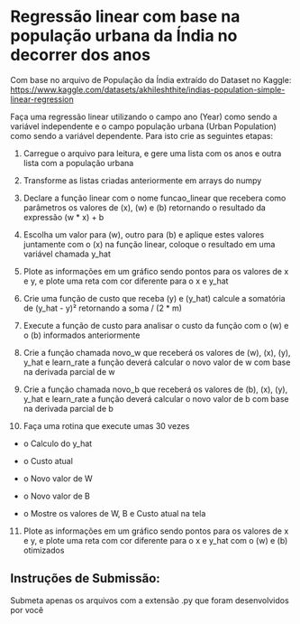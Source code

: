 # Regressão linear com base na população urbana da Índia no decorrer dos anos

Com base no arquivo de População da Índia extraído do Dataset no Kaggle: https://www.kaggle.com/datasets/akhileshthite/indias-population-simple-linear-regression

Faça uma regressão linear utilizando o campo ano (Year) como sendo a variável independente e o campo população urbana (Urban Population) como sendo a variável dependente. Para isto crie as seguintes etapas:

1. Carregue o arquivo para leitura, e gere uma lista com os anos e outra lista com a população urbana

2. Transforme as listas criadas anteriormente em arrays do numpy

3. Declare a função linear com o nome funcao_linear que recebera como parâmetros os valores de (x), (w) e (b) retornando o resultado da expressão (w * x) + b

4. Escolha um valor para (w), outro para (b) e aplique estes valores juntamente com o (x) na função linear, coloque o resultado em uma variável chamada y_hat

5. Plote as informações em um gráfico sendo pontos para os valores de x e y, e plote uma reta com cor diferente para o x e y_hat

6. Crie uma função de custo que receba (y) e (y_hat) calcule a somatória de (y_hat - y)² retornando a soma / (2 * m)

7. Execute a função de custo para analisar o custo da função com o (w) e o (b) informados anteriormente

8. Crie a função chamada novo_w que receberá os valores de (w), (x), (y), y_hat e learn_rate a função deverá calcular o novo valor de w com base na derivada parcial de w

9. Crie a função chamada novo_b que receberá os valores de (b), (x), (y), y_hat e learn_rate a função deverá calcular o novo valor de b com base na derivada parcial de b

10. Faça uma rotina que execute umas 30 vezes

- o Calculo do y_hat

- o Custo atual

- o Novo valor de W

- o Novo valor de B

- o Mostre os valores de W, B e Custo atual na tela

11. Plote as informações em um gráfico sendo pontos para os valores de x e y, e plote uma reta com cor diferente para o x e y_hat com o (w) e (b) otimizados

Instruções de Submissão:
- 
Submeta apenas os arquivos com a extensão .py que foram desenvolvidos por você